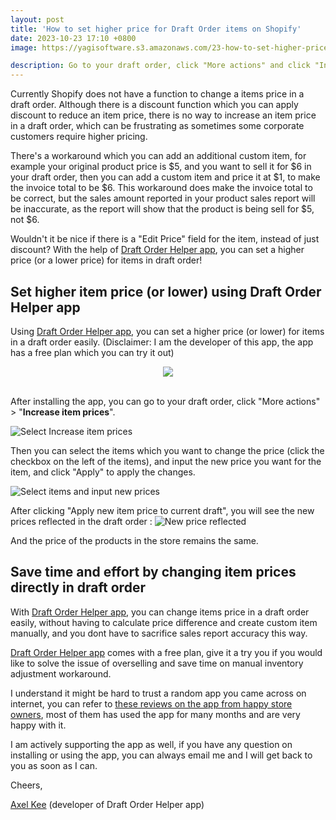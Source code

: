 ```yaml
---
layout: post
title: 'How to set higher price for Draft Order items on Shopify'
date: 2023-10-23 17:10 +0800
image: https://yagisoftware.s3.amazonaws.com/23-how-to-set-higher-price-for-draft-order-items-on-shopify/cover.png

description: Go to your draft order, click "More actions" and click "Increase item prices", then you can select the items which you want to change the price, and input a new price you want for the item.
---
```


Currently Shopify does not have a function to change a items price in a draft order. Although there is a discount function which you can apply discount to reduce an item price, there is no way to increase an item price in a draft order, which can be frustrating as sometimes some corporate customers require higher pricing.


There's a workaround which you can add an additional custom item, for example your original product price is $5, and you want to sell it for $6 in your draft order, then you can add a custom item and price it at $1, to make the invoice total to be $6. This workaround does make the invoice total to be correct, but the sales amount reported in your product sales report will be inaccurate, as the report will show that the product is being sell for $5, not $6.


Wouldn't it be nice if there is a "Edit Price" field for the item, instead of just discount? With the help of <a href="https://apps.shopify.com/draft-helper" target="_blank">Draft Order Helper app</a>, you can set a higher price (or a lower price) for items in draft order!

## Set higher item price (or lower) using Draft Order Helper app

Using [Draft Order Helper app](https://apps.shopify.com/draft-helper), you can set a higher price (or lower) for items in a draft order easily. (Disclaimer: I am the developer of this app, the app has a free plan which you can try it out)

<div style="width: 100%; text-align: center;">
  <a href="https://apps.shopify.com/draft-helper" target="_blank"><img src="https://img.yagisoftware.com/Shopify-App-Store-Badge-Final-Black.png" style="max-width: 250px; border-radius: 0; box-shadow: none; border-width: 0;"></a>
</div>

<br>

After installing the app, you can go to your draft order, click "More actions" > "**Increase item prices**".

![Select Increase item prices](https://yagisoftware.s3.amazonaws.com/23-how-to-set-higher-price-for-draft-order-items-on-shopify/markup.png)

Then you can select the items which you want to change the price (click the checkbox on the left of the items), and input the new price you want for the item, and click "Apply" to apply the changes.

![Select items and input new prices](https://yagisoftware.s3.amazonaws.com/23-how-to-set-higher-price-for-draft-order-items-on-shopify/increase_price1.png)

After clicking "Apply new item price to current draft", you will see the new prices reflected in the draft order : 
![New price reflected](https://yagisoftware.s3.amazonaws.com/23-how-to-set-higher-price-for-draft-order-items-on-shopify/increase_price2.png)

And the price of the products in the store remains the same.


## Save time and effort by changing item prices directly in draft order

With [Draft Order Helper app](https://apps.shopify.com/draft-helper), you can change items price in a draft order easily, without having to calculate price difference and create custom item manually, and you dont have to sacrifice sales report accuracy this way.

[Draft Order Helper app](https://apps.shopify.com/draft-helper) comes with a free plan, give it a try you if you would like to solve the issue of overselling and save time on manual inventory adjustment workaround.

I understand it might be hard to trust a random app you came across on internet, you can refer to [these reviews on the app from happy store owners](https://apps.shopify.com/draft-helper/reviews), most of them has used the app for many months and are very happy with it.

I am actively supporting the app as well, if you have any question on installing or using the app, you can always email me and I will get back to you as soon as I can.

Cheers,

[Axel Kee](/about) (developer of Draft Order Helper app)
